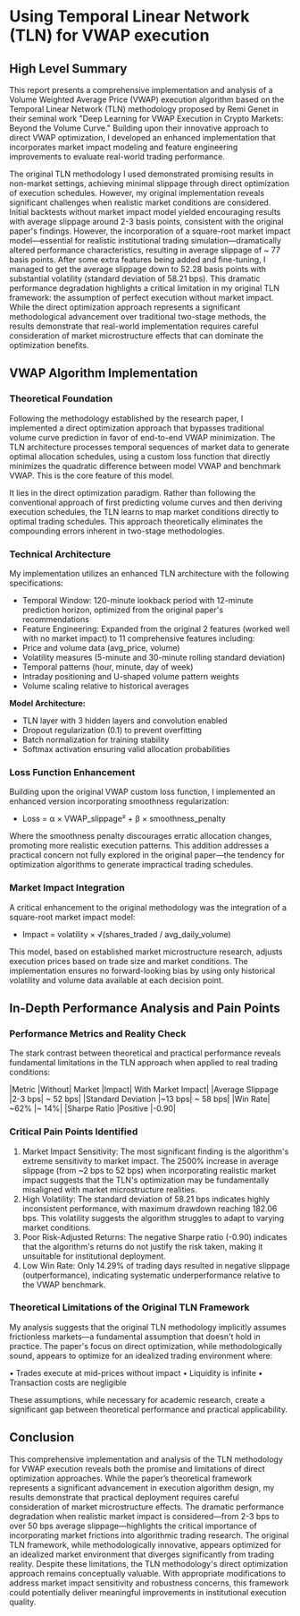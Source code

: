 # Using Temporal Linear Network (TLN) for VWAP execution

## High Level Summary

This report presents a comprehensive implementation and analysis of a Volume Weighted Average Price (VWAP) execution algorithm based on the Temporal Linear Network (TLN) methodology proposed by Remi Genet in their seminal work "Deep Learning for VWAP Execution in Crypto Markets: Beyond the Volume Curve."  Building upon their innovative approach to direct VWAP optimization, I developed an enhanced implementation that incorporates market impact modeling and feature engineering improvements to evaluate real-world trading performance.


The original TLN methodology I used demonstrated promising results in non-market settings, achieving minimal slippage through direct optimization of execution schedules. However, my original implementation reveals significant challenges when realistic market conditions are considered. Initial backtests without market impact model yielded encouraging results with average slippage around 2-3 basis points, consistent with the original paper's findings. However, the incorporation of a square-root market impact model—essential for realistic institutional trading simulation—dramatically altered performance characteristics, resulting in average slippage of ~ 77 basis points. After some extra features being added and fine-tuning, I managed to get the average slippage down to 52.28 basis points with substantial volatility (standard deviation of 58.21 bps).
This dramatic performance degradation highlights a critical limitation in my original TLN framework: the assumption of perfect execution without market impact. While the direct optimization approach represents a significant methodological advancement over traditional two-stage methods, the results demonstrate that real-world implementation requires careful consideration of market microstructure effects that can dominate the optimization benefits.


## VWAP Algorithm Implementation

### Theoretical Foundation

Following the methodology established by the research paper, I implemented a direct optimization approach that bypasses traditional volume curve prediction in favor of end-to-end VWAP minimization. The TLN architecture processes temporal sequences of market data to generate optimal allocation schedules, using a custom loss function that directly minimizes the quadratic difference between model VWAP and benchmark VWAP. This is the core feature of this model.

It lies in the direct optimization paradigm. Rather than following the conventional approach of first predicting volume curves and then deriving execution schedules, the TLN learns to map market conditions directly to optimal trading schedules. This approach theoretically eliminates the compounding errors inherent in two-stage methodologies.

### Technical Architecture

My implementation utilizes an enhanced TLN architecture with the following specifications:
* Temporal Window: 120-minute lookback period with 12-minute prediction horizon, optimized from the original paper's recommendations
* Feature Engineering: Expanded from the original 2 features (worked well with no market impact) to 11 comprehensive features including:
* Price and volume data (avg_price, volume)
* Volatility measures (5-minute and 30-minute rolling standard deviation)
* Temporal patterns (hour, minute, day of week)
* Intraday positioning and U-shaped volume pattern weights
* Volume scaling relative to historical averages

**Model Architecture:**
* TLN layer with 3 hidden layers and convolution enabled
* Dropout regularization (0.1) to prevent overfitting
* Batch normalization for training stability
* Softmax activation ensuring valid allocation probabilities


### Loss Function Enhancement

Building upon the original VWAP custom loss function, I implemented an enhanced version incorporating smoothness regularization:

* Loss = α × VWAP_slippage² + β × smoothness_penalty

Where the smoothness penalty discourages erratic allocation changes, promoting more realistic execution patterns. This addition addresses a practical concern not fully explored in the original paper—the tendency for optimization algorithms to generate impractical trading schedules.

### Market Impact Integration

A critical enhancement to the original methodology was the integration of a square-root market impact model:
* Impact = volatility × √(shares_traded / avg_daily_volume)
  
This model, based on established market microstructure research, adjusts execution prices based on trade size and market conditions. The implementation ensures no forward-looking bias by using only historical volatility and volume data available at each decision point.


## In-Depth Performance Analysis and Pain Points

### Performance Metrics and Reality Check

The stark contrast between theoretical and practical performance reveals fundamental limitations in the TLN approach when applied to real trading conditions:

|Metric	|Without| Market |Impact|	With Market Impact|
|Average Slippage	|2-3 bps|	~ 52 bps|
|Standard Deviation	|~13 bps|	~ 58 bps|
|Win Rate|	~62%	|~ 14%|
|Sharpe Ratio	|Positive	|-0.90|


### Critical Pain Points Identified

1.	Market Impact Sensitivity: The most significant finding is the algorithm's extreme sensitivity to market impact. The 2500% increase in average slippage (from ~2 bps to 52 bps) when incorporating realistic market impact suggests that the TLN's optimization may be fundamentally misaligned with market microstructure realities.
2.	High Volatility: The standard deviation of 58.21 bps indicates highly inconsistent performance, with maximum drawdown reaching 182.06 bps. This volatility suggests the algorithm struggles to adapt to varying market conditions.
3.	Poor Risk-Adjusted Returns: The negative Sharpe ratio (-0.90) indicates that the algorithm's returns do not justify the risk taken, making it unsuitable for institutional deployment.
4.	Low Win Rate: Only 14.29% of trading days resulted in negative slippage (outperformance), indicating systematic underperformance relative to the VWAP benchmark.

   
### Theoretical Limitations of the Original TLN Framework

My analysis suggests that the original TLN methodology implicitly assumes frictionless markets—a fundamental assumption that doesn't hold in practice. The paper's focus on direct optimization, while methodologically sound, appears to optimize for an idealized trading environment where:

•	Trades execute at mid-prices without impact
•	Liquidity is infinite
•	Transaction costs are negligible

These assumptions, while necessary for academic research, create a significant gap between theoretical performance and practical applicability.

## Conclusion

This comprehensive implementation and analysis of the TLN methodology for VWAP execution reveals both the promise and limitations of direct optimization approaches. While the paper’s theoretical framework represents a significant advancement in execution algorithm design, my results demonstrate that practical deployment requires careful consideration of market microstructure effects.
The dramatic performance degradation when realistic market impact is considered—from 2-3 bps to over 50 bps average slippage—highlights the critical importance of incorporating market frictions into algorithmic trading research. The original TLN framework, while methodologically innovative, appears optimized for an idealized market environment that diverges significantly from trading reality.
Despite these limitations, the TLN methodology's direct optimization approach remains conceptually valuable. With appropriate modifications to address market impact sensitivity and robustness concerns, this framework could potentially deliver meaningful improvements in institutional execution quality.

